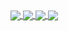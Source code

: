 <a href="https://github.com/arkanttus/DoacoesUfac" style="margin-bottom: 10px">
  <img align="center" src="https://github-readme-stats.vercel.app/api/pin/?username=arkanttus&repo=DoacoesUfac&theme=radical" />
</a>

<a href="https://github.com/arkanttus/EmotiTEA">
  <img align="center" src="https://github-readme-stats.vercel.app/api/pin/?username=arkanttus&repo=EmotiTEA&theme=radical" />
</a>

<a href="https://github.com/anuraghazra/github-readme-stats">
  <img align="center" src="https://github-readme-stats.vercel.app/api?username=arkanttus&theme=radical&show_icons=true&include_all_commits=true&count_private=true" />
</a>

<a href="#">
  <img align="center" src="https://github-readme-stats.vercel.app/api/top-langs/?username=arkanttus&layout=compact&theme=radical&langs_count=8" />
</a>
